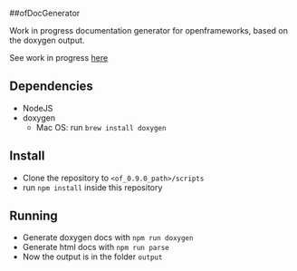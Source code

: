 ##ofDocGenerator


Work in progress documentation generator for openframeworks, based on the doxygen output. 

See work in progress [here](http://halfdanj.github.io/ofDocGenerator/ofThread.html)


## Dependencies
- NodeJS
- doxygen 
  - Mac OS: run `brew install doxygen`

## Install
- Clone the repository to `<of_0.9.0_path>/scripts`
- run `npm install` inside this repository

## Running
- Generate doxygen docs with `npm run doxygen`
- Generate html docs with `npm run parse`
- Now the output is in the folder `output`
